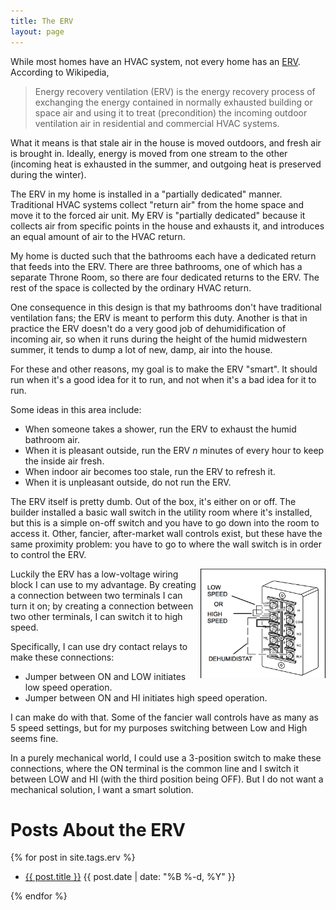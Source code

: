 ```yaml
---
title: The ERV
layout: page
---
```

While most homes have an HVAC system, not every home has an [ERV][]. According to Wikipedia,

>Energy recovery ventilation (ERV) is the energy recovery process of exchanging the energy contained in normally exhausted building or space air and using it to treat (precondition) the incoming outdoor ventilation air in residential and commercial HVAC systems.

What it means is that stale air in the house is moved outdoors, and fresh air is brought in. Ideally, energy is moved from one stream to the other (incoming heat is exhausted in the summer, and outgoing heat is preserved during the winter).

The ERV in my home is installed in a "partially dedicated" manner. Traditional HVAC systems collect "return air" from the home space and move it to the forced air unit. My ERV is "partially dedicated" because it collects air from specific points in the house and exhausts it, and introduces an equal amount of air to the HVAC return.

My home is ducted such that the bathrooms each have a dedicated return that feeds into the ERV. There are three bathrooms, one of which has a separate Throne Room, so there are four dedicated returns to the ERV. The rest of the space is collected by the ordinary HVAC return.

One consequence in this design is that my bathrooms don't have traditional ventilation fans; the ERV is meant to perform this duty. Another is that in practice the ERV doesn't do a very good job of dehumidification of incoming air, so when it runs during the height of the humid midwestern summer, it tends to dump a lot of new, damp, air into the house.

For these and other reasons, my goal is to make the ERV "smart". It should run when it's a good idea for it to run, and not when it's a bad idea for it to run.

Some ideas in this area include:

* When someone takes a shower, run the ERV to exhaust the humid bathroom air.
* When it is pleasant outside, run the ERV *n* minutes of every hour to keep the inside air fresh.
* When indoor air becomes too stale, run the ERV to refresh it.
* When it is unpleasant outside, do not run the ERV.

The ERV itself is pretty dumb. Out of the box, it's either on or off. The builder installed a basic wall switch in the utility room where it's installed, but this is a simple on-off switch and you have to go down into the room to access it. Other, fancier, after-market wall controls exist, but these have the same proximity problem: you have to go to where the wall switch is in order to control the ERV.

<img style="float: right;" src="/images/erv-lv-block.png" width="200 px" />

Luckily the ERV has a low-voltage wiring block I can use to my advantage. By creating a connection between two terminals I can turn it on; by creating a connection between two other terminals, I can switch it to high speed.

Specifically, I can use dry contact relays to make these connections:

* Jumper between ON and LOW initiates low speed operation.
* Jumper between ON and HI initiates high speed operation.

I can make do with that. Some of the fancier wall controls have as many as 5 speed settings, but for my purposes switching between Low and High seems fine.

In a purely mechanical world, I could use a 3-position switch to make these connections, where the ON terminal is the common line and I switch it between LOW and HI (with the third position being OFF). But I do not want a mechanical solution, I want a smart solution.

# Posts About the ERV

{% for post in site.tags.erv %}
<ul>
  <li>
    <a href="{{ post.url }}">{{ post.title }}</a>
    <span class="date">{{ post.date | date: "%B %-d, %Y"  }}</span>
  </li>
</ul>
{% endfor %}


[ERV]: https://en.wikipedia.org/wiki/Energy_recovery_ventilation
